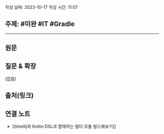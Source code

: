작성 날짜: 2023-10-17
작성 시간: 11:07

## 주제: #미완 #IT #Gradle 

----
## 원문


## 질문 & 확장

(없음)

## 출처(링크)


## 연결 노트
- [[Intellij와 Kotlin DSL과 함께하는 멀티 모듈 빌드해보기]]









